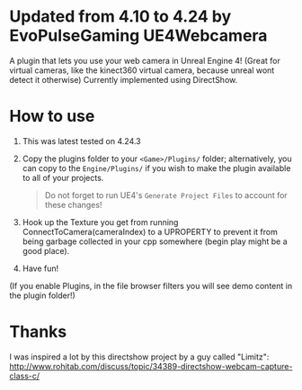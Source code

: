 Updated from 4.10 to 4.24 by EvoPulseGaming
UE4Webcamera
==================

A plugin that lets you use your web camera in Unreal Engine 4! 
(Great for virtual cameras, like the kinect360 virtual camera, because unreal wont detect it otherwise)
Currently implemented using DirectShow.

How to use
==================

1. This was latest tested on 4.24.3

2. Copy the plugins folder to your `<Game>/Plugins/` folder; alternatively, you can copy to the `Engine/Plugins/` if you wish to make the plugin available to all of your projects.
   > Do not forget to run UE4's `Generate Project Files` to account for these changes!

3. Hook up the Texture you get from running ConnectToCamera(cameraIndex) to a UPROPERTY to prevent it from being garbage collected in your cpp somewhere (begin play might be a good place).

4. Have fun!

(If you enable Plugins, in the file browser filters you will see demo content in the plugin folder!)



Thanks
==================
I was inspired a lot by this directshow project by a guy called "Limitz":
http://www.rohitab.com/discuss/topic/34389-directshow-webcam-capture-class-c/
